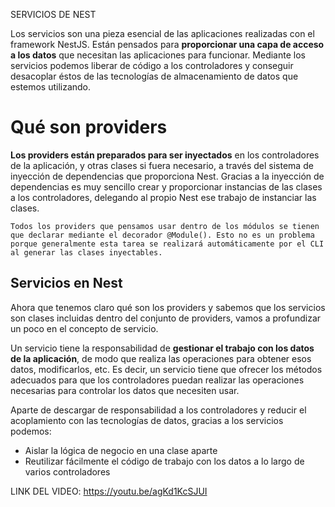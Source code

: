 SERVICIOS DE NEST

Los servicios son una pieza esencial de las aplicaciones realizadas con el framework NestJS. Están pensados para **proporcionar una capa de acceso a los datos** que necesitan las aplicaciones para funcionar. Mediante los servicios podemos liberar de código a los controladores y conseguir desacoplar éstos de las tecnologías de almacenamiento de datos que estemos utilizando.
 
  # Qué son providers
  
  **Los providers están preparados para ser inyectados** en los controladores de la aplicación, y otras clases si fuera necesario, a través del sistema de inyección de dependencias que proporciona Nest. Gracias a la inyección de dependencias es muy sencillo crear y proporcionar instancias de las clases a los controladores, delegando al propio Nest ese trabajo de instanciar las clases.
  
~~~
Todos los providers que pensamos usar dentro de los módulos se tienen que declarar mediante el decorador @Module(). Esto no es un problema porque generalmente esta tarea se realizará automáticamente por el CLI al generar las clases inyectables.
~~~
## Servicios en Nest

Ahora que tenemos claro qué son los providers y sabemos que los servicios son clases incluidas dentro del conjunto de providers, vamos a profundizar un poco en el concepto de servicio.

Un servicio tiene la responsabilidad de **gestionar el trabajo con los datos de la aplicación**, de modo que realiza las operaciones para obtener esos datos, modificarlos, etc. Es decir, un servicio tiene que ofrecer los métodos adecuados para que los controladores puedan realizar las operaciones necesarias para controlar los datos que necesiten usar.

Aparte de descargar de responsabilidad a los controladores y reducir el acoplamiento con las tecnologías de datos, gracias a los servicios podemos:

- Aislar la lógica de negocio en una clase aparte
- Reutilizar fácilmente el código de trabajo con los datos a lo largo de varios controladores


LINK DEL VIDEO:
https://youtu.be/agKd1KcSJUI